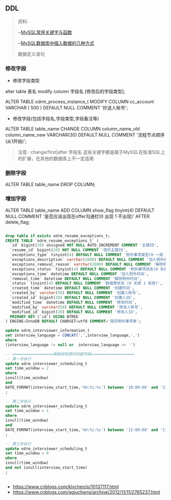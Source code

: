 ## DDL
> 资料:</p>
> ~[MySQL常用关键字与函数](https://blog.csdn.net/weixin_44478196/article/details/106750347?utm_medium=distribute.pc_relevant.none-task-blog-2~default~baidujs_title~default-0.control&spm=1001.2101.3001.4242)</p>
> ~[MySQL数据库中插入数据的几种方式](https://blog.csdn.net/weixin_44478196/article/details/115679245)</p>
> 数据定义语句

### 修改字段

- 修改字段类型

alter table 表名 modify column 字段名 [修改后的字段类型];</p>
ALTER TABLE odrm_process_instance_t MODIFY COLUMN cc_account VARCHAR ( 500 ) DEFAULT NULL COMMENT '抄送人账号';

- 修改字段(包括字段名,字段类型,字段备注等)

ALTER  TABLE table_name CHANGE COLUMN  column_name_old   column_name_new VARCHAR(30) DEFAULT NULL  COMMENT  '流程节点顺序(从1开始)';
> 注意 : change/first|after 字段名 这些关键字都是属于MySQL在标准SQL上的扩展，在其他的数据库上不一定适用

### 删除字段

ALTER  TABLE  table_name   DROP COLUMN;

### 增加字段

ALTER TABLE  table_name   ADD COLUMN  show_flag  tinyint(4)  DEFAULT NULL COMMENT '是否应该出现在offer沟通栏(0 出现 1 不出现)' AFTER delete_flag;


```sql

drop table if exists odrm_resume_exceptions_t;
CREATE TABLE `odrm_resume_exceptions_t` (
  `id` bigint(20) unsigned NOT NULL AUTO_INCREMENT COMMENT '主键ID',
  `resume_id` bigint(20) NOT NULL COMMENT '简历主键ID',
  `exceptions_type` tinyint(4) DEFAULT NULL COMMENT '例外事项类型(0 一般 1 严重)',
  `exceptions_description` varchar(2000) DEFAULT NULL COMMENT '加入例外原因',
  `exceptions_removal_reason` varchar(2000) DEFAULT NULL COMMENT '解除例外原因',
  `exceptions_status` tinyint(4) DEFAULT NULL COMMENT '例外事项状态(0 存在例外事项 1 例外事项解除)',
  `exceptions_time` datetime DEFAULT NULL COMMENT '加入例外时间',
  `removal_time` datetime DEFAULT NULL COMMENT '解除例外时间',
  `status` tinyint(4) DEFAULT NULL COMMENT '数据表状态 (0 无效 1 有效)',
  `created_time` datetime DEFAULT NULL COMMENT '创建时间',
  `created_by` varchar(50) DEFAULT NULL COMMENT '创建人账号',
  `created_id` bigint(20) DEFAULT NULL COMMENT '创建人ID',
  `modified_time` datetime DEFAULT NULL COMMENT '修改时间',
  `modified_by` varchar(50) DEFAULT NULL COMMENT '修改人账号',
  `modified_id` bigint(20) DEFAULT NULL COMMENT '修改人ID',
  PRIMARY KEY (`id`) USING BTREE
) ENGINE=InnoDB DEFAULT CHARSET=utf8 COMMENT='简历例外事项表';

update odrm_interviewer_information_t 
set interview_language = CONCAT(',',interview_language,',')
where 
(interview_language != null or  interview_language <> '')

-- ==================刷新排班表时间窗字段===================
-- 第一步执行
update odrm_interviewer_scheduling_t
set time_window = 2
where
isnull(time_window)
and 
DATE_FORMAT(interview_start_time,'%H:%i:%s') between '18:00:00' and '23:59:59'
;

-- 第二步执行
update odrm_interviewer_scheduling_t
set time_window = 1
where
isnull(time_window)
and 
DATE_FORMAT(interview_start_time,'%H:%i:%s') between '12:00:00' and '17:59:59'
;

-- 第三步执行
update odrm_interviewer_scheduling_t
set time_window = 0
where
isnull(time_window)
and not isnull(interview_start_time)
;



```


- https://www.cnblogs.com/klvchen/p/10137117.html
- https://www.cnblogs.com/ggjucheng/archive/2012/11/11/2765237.html

